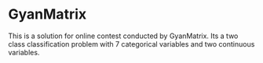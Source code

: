 # GyanMatrix
This is a solution for online contest conducted by GyanMatrix. Its a two class classification problem with 7 categorical variables and two continuous variables.
